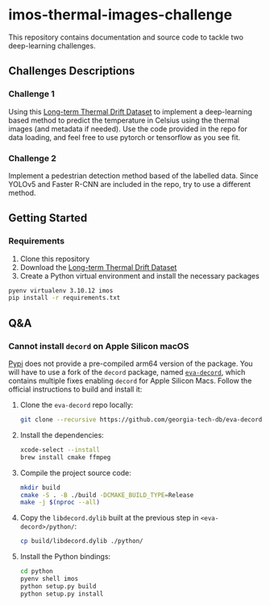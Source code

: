 # imos-thermal-images-challenge

This repository contains documentation and source code to tackle two deep-learning
challenges.

## Challenges Descriptions

### Challenge 1

Using this
[Long-term Thermal Drift Dataset](https://www.kaggle.com/datasets/ivannikolov/longterm-thermal-drift-dataset)
to implement a deep-learning based method to predict the temperature in Celsius using
the thermal images (and metadata if needed). Use the code provided in the repo for data
loading, and feel free to use pytorch or tensorflow as you see fit.

### Challenge 2

Implement a pedestrian detection method based of the labelled data. Since YOLOv5 and
Faster R-CNN are included in the repo, try to use a different method.

## Getting Started

### Requirements

1. Clone this repository
2. Download the
[Long-term Thermal Drift Dataset](https://www.kaggle.com/datasets/ivannikolov/longterm-thermal-drift-dataset)
3. Create a Python virtual environment and install the necessary packages

```bash
pyenv virtualenv 3.10.12 imos
pip install -r requirements.txt
```

## Q&A

### Cannot install `decord` on Apple Silicon macOS

[Pypi](https://pypi.org/project/decord/#files) does not provide a pre-compiled arm64
version of the package. You will have to use a fork of the `decord` package, named
[`eva-decord`](https://github.com/georgia-tech-db/eva-decord), which contains multiple
fixes enabling `decord` for Apple Silicon Macs. Follow the official instructions to
build and install it:

1. Clone the `eva-decord` repo locally:

    ```zsh
    git clone --recursive https://github.com/georgia-tech-db/eva-decord
    ```

2. Install the dependencies:

    ```zsh
    xcode-select --install
    brew install cmake ffmpeg
    ```

3. Compile the project source code:

    ```zsh
    mkdir build
    cmake -S . -B ./build -DCMAKE_BUILD_TYPE=Release
    make -j $(nproc --all)
    ```

4. Copy the `libdecord.dylib` built at the previous step in `<eva-decord>/python/`:

    ```zsh
    cp build/libdecord.dylib ./python/
    ```

5. Install the Python bindings:

    ```zsh
    cd python
    pyenv shell imos
    python setup.py build
    python setup.py install
    ```
